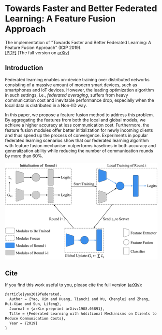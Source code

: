 # Towards Faster and Better Federated Learning: A Feature Fusion Approach

The implementation of "Towards Faster and Better Federated Learning: A Feature Fusion Approach" (ICIP 2019).\
[[PDF]](https://yaox12.github.io/assets/files/yao2019federated.pdf) (The full version on [arXiv](https://arxiv.org/abs/1908.05891))

## Introduction

Federated learning enables on-device training over distributed networks consisting of a massive amount of modern smart devices, such as smartphones and IoT devices.
However, the leading optimization algorithm in such settings, i.e., *federated averaging*, suffers from heavy communication cost and inevitable performance drop, especially when the local data is distributed in a Non-IID way.

In this paper, we propose a feature fusion method to address this problem.
By aggregating the features from both the local and global models, we achieve a higher accuracy at less communication cost.
Furthermore, the feature fusion modules offer better initialization for newly incoming clients and thus speed up the process of convergence.
Experiments in popular federated learning scenarios show that our federated learning algorithm with feature fusion mechanism outperforms baselines in both accuracy and generalization ability while reducing the number of communication rounds by more than 60%.

![overview](overview.png)

## Cite

If you find this work useful to you, please cite the full version ([arXiv](https://arxiv.org/abs/1908.05891)):
```
@article{yao2019federated,
  Author = {Yao, Xin and Huang, Tianchi and Wu, Chenglei and Zhang, Rui-Xiao and Sun, Lifeng},
  Journal = {arXiv preprint arXiv:1908.05891},
  Title = {Federated Learning with Additional Mechanisms on Clients to Reduce Communication Costs},
  Year = {2019}
}
```
